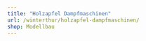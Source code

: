 ```yaml
---
title: "Holzapfel Dampfmaschinen"
url: /winterthur/holzapfel-dampfmaschinen/
shop: Modellbau
---
```

